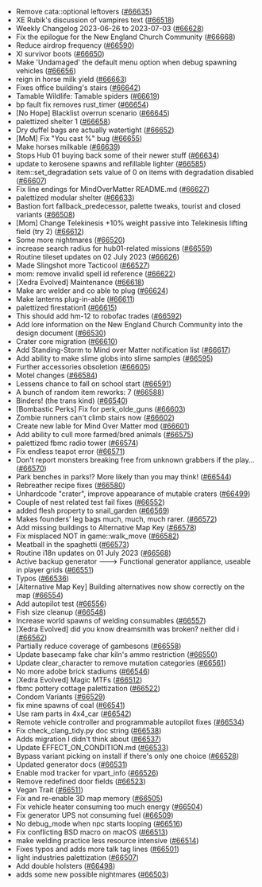 * Remove cata::optional leftovers ([#66635](https://github.com/CleverRaven/Cataclysm-DDA/pull/66635))
* XE Rubik's discussion of vampires text ([#66518](https://github.com/CleverRaven/Cataclysm-DDA/pull/66518))
* Weekly Changelog 2023-06-26 to 2023-07-03 ([#66628](https://github.com/CleverRaven/Cataclysm-DDA/pull/66628))
* Fix the epilogue for the New England Church Community ([#66668](https://github.com/CleverRaven/Cataclysm-DDA/pull/66668))
* Reduce airdrop frequency ([#66590](https://github.com/CleverRaven/Cataclysm-DDA/pull/66590))
* Xl survivor boots ([#66650](https://github.com/CleverRaven/Cataclysm-DDA/pull/66650))
* Make 'Undamaged' the default menu option when debug spawning vehicles ([#66656](https://github.com/CleverRaven/Cataclysm-DDA/pull/66656))
* reign in horse milk yield ([#66663](https://github.com/CleverRaven/Cataclysm-DDA/pull/66663))
* Fixes office building's stairs ([#66642](https://github.com/CleverRaven/Cataclysm-DDA/pull/66642))
* Tamable Wildlife: Tamable spiders ([#66619](https://github.com/CleverRaven/Cataclysm-DDA/pull/66619))
* bp fault fix removes rust_timer ([#66654](https://github.com/CleverRaven/Cataclysm-DDA/pull/66654))
* [No Hope] Blacklist overrun scenario ([#66645](https://github.com/CleverRaven/Cataclysm-DDA/pull/66645))
* palettized shelter 1 ([#66658](https://github.com/CleverRaven/Cataclysm-DDA/pull/66658))
* Dry duffel bags are actually watertight ([#66652](https://github.com/CleverRaven/Cataclysm-DDA/pull/66652))
* [MoM] Fix "You cast %" bug ([#66655](https://github.com/CleverRaven/Cataclysm-DDA/pull/66655))
* Make horses milkable ([#66639](https://github.com/CleverRaven/Cataclysm-DDA/pull/66639))
* Stops Hub 01 buying back some of their newer stuff ([#66634](https://github.com/CleverRaven/Cataclysm-DDA/pull/66634))
* update to kerosene spawns and refillable lighter ([#66585](https://github.com/CleverRaven/Cataclysm-DDA/pull/66585))
* item::set_degradation sets value of 0 on items with degradation disabled ([#66607](https://github.com/CleverRaven/Cataclysm-DDA/pull/66607))
* Fix line endings for MindOverMatter README.md ([#66627](https://github.com/CleverRaven/Cataclysm-DDA/pull/66627))
* palettized modular shelter ([#66633](https://github.com/CleverRaven/Cataclysm-DDA/pull/66633))
* Bastion fort fallback_predecessor, palette tweaks, tourist and closed variants ([#66508](https://github.com/CleverRaven/Cataclysm-DDA/pull/66508))
* [Mom] Change Telekinesis +10% weight passive into Telekinesis lifting field (try 2) ([#66612](https://github.com/CleverRaven/Cataclysm-DDA/pull/66612))
* Some more nightmares ([#66520](https://github.com/CleverRaven/Cataclysm-DDA/pull/66520))
* increase search radius for hub01-related missions ([#66559](https://github.com/CleverRaven/Cataclysm-DDA/pull/66559))
* Routine tileset updates on 02 July 2023 ([#66626](https://github.com/CleverRaven/Cataclysm-DDA/pull/66626))
* Made Slingshot more Tacticool ([#66527](https://github.com/CleverRaven/Cataclysm-DDA/pull/66527))
* mom: remove invalid spell id reference ([#66622](https://github.com/CleverRaven/Cataclysm-DDA/pull/66622))
* [Xedra Evolved] Maintenance ([#66618](https://github.com/CleverRaven/Cataclysm-DDA/pull/66618))
* Make arc welder and co able to plug ([#66624](https://github.com/CleverRaven/Cataclysm-DDA/pull/66624))
* Make lanterns plug-in-able ([#66611](https://github.com/CleverRaven/Cataclysm-DDA/pull/66611))
* palettized firestation1 ([#66615](https://github.com/CleverRaven/Cataclysm-DDA/pull/66615))
* This should add hm-12 to robofac trades ([#66592](https://github.com/CleverRaven/Cataclysm-DDA/pull/66592))
* Add lore information on the New England Church Community into the design document ([#66530](https://github.com/CleverRaven/Cataclysm-DDA/pull/66530))
* Crater core migration ([#66610](https://github.com/CleverRaven/Cataclysm-DDA/pull/66610))
* Add Standing-Storm to Mind over Matter notification list ([#66617](https://github.com/CleverRaven/Cataclysm-DDA/pull/66617))
* Add ability to make slime globs into slime samples ([#66595](https://github.com/CleverRaven/Cataclysm-DDA/pull/66595))
* Further accessories obsoletion ([#66605](https://github.com/CleverRaven/Cataclysm-DDA/pull/66605))
* Motel changes ([#66584](https://github.com/CleverRaven/Cataclysm-DDA/pull/66584))
* Lessens chance to fall on school start ([#66591](https://github.com/CleverRaven/Cataclysm-DDA/pull/66591))
* A bunch of random item reworks: 7 ([#66588](https://github.com/CleverRaven/Cataclysm-DDA/pull/66588))
* Binders! (the trans kind) ([#66540](https://github.com/CleverRaven/Cataclysm-DDA/pull/66540))
* [Bombastic Perks] Fix for perk_olde_guns ([#66603](https://github.com/CleverRaven/Cataclysm-DDA/pull/66603))
* Zombie runners can't climb stairs now ([#66602](https://github.com/CleverRaven/Cataclysm-DDA/pull/66602))
* Create new lable for Mind Over Matter mod ([#66601](https://github.com/CleverRaven/Cataclysm-DDA/pull/66601))
* Add ability to cull more farmed/bred animals ([#66575](https://github.com/CleverRaven/Cataclysm-DDA/pull/66575))
* palettized fbmc radio tower ([#66574](https://github.com/CleverRaven/Cataclysm-DDA/pull/66574))
* Fix endless teapot error ([#66571](https://github.com/CleverRaven/Cataclysm-DDA/pull/66571))
* Don't report monsters breaking free from unknown grabbers if the play… ([#66570](https://github.com/CleverRaven/Cataclysm-DDA/pull/66570))
* Park benches in parks!? More likely than you may think! ([#66544](https://github.com/CleverRaven/Cataclysm-DDA/pull/66544))
* Rebreather recipe fixes ([#66580](https://github.com/CleverRaven/Cataclysm-DDA/pull/66580))
* Unhardcode "crater", improve appearance of mutable craters ([#66499](https://github.com/CleverRaven/Cataclysm-DDA/pull/66499))
* Couple of nest related test fail fixes ([#66552](https://github.com/CleverRaven/Cataclysm-DDA/pull/66552))
* added flesh property to snail_garden ([#66569](https://github.com/CleverRaven/Cataclysm-DDA/pull/66569))
* Makes founders’ leg bags much, much, much rarer. ([#66572](https://github.com/CleverRaven/Cataclysm-DDA/pull/66572))
* Add missing buildings to Alternative Map Key ([#66578](https://github.com/CleverRaven/Cataclysm-DDA/pull/66578))
* Fix misplaced NOT in game::walk_move ([#66582](https://github.com/CleverRaven/Cataclysm-DDA/pull/66582))
* Meatball in the spaghetti ([#66573](https://github.com/CleverRaven/Cataclysm-DDA/pull/66573))
* Routine i18n updates on 01 July 2023 ([#66568](https://github.com/CleverRaven/Cataclysm-DDA/pull/66568))
* Active backup generator ---> Functional generator appliance, useable in player grids ([#66551](https://github.com/CleverRaven/Cataclysm-DDA/pull/66551))
* Typos ([#66536](https://github.com/CleverRaven/Cataclysm-DDA/pull/66536))
* [Alternative Map Key] Building alternatives now show correctly on the map ([#66554](https://github.com/CleverRaven/Cataclysm-DDA/pull/66554))
* Add autopilot test ([#66556](https://github.com/CleverRaven/Cataclysm-DDA/pull/66556))
* Fish size cleanup ([#66548](https://github.com/CleverRaven/Cataclysm-DDA/pull/66548))
* Increase world spawns of welding consumables ([#66557](https://github.com/CleverRaven/Cataclysm-DDA/pull/66557))
* [Xedra Evolved] did you know dreamsmith was broken? neither did i ([#66562](https://github.com/CleverRaven/Cataclysm-DDA/pull/66562))
* Partially reduce coverage of gambesons ([#66558](https://github.com/CleverRaven/Cataclysm-DDA/pull/66558))
* Update basecamp fake char kiln's ammo restriction ([#66550](https://github.com/CleverRaven/Cataclysm-DDA/pull/66550))
* Update clear_character to remove mutation categories ([#66561](https://github.com/CleverRaven/Cataclysm-DDA/pull/66561))
* No more adobe brick stadiums ([#66546](https://github.com/CleverRaven/Cataclysm-DDA/pull/66546))
* [Xedra Evolved] Magic MTFs ([#66512](https://github.com/CleverRaven/Cataclysm-DDA/pull/66512))
* fbmc pottery cottage palettization ([#66522](https://github.com/CleverRaven/Cataclysm-DDA/pull/66522))
* Condom Variants ([#66529](https://github.com/CleverRaven/Cataclysm-DDA/pull/66529))
* fix mine spawns of coal ([#66541](https://github.com/CleverRaven/Cataclysm-DDA/pull/66541))
* Use ram parts in 4x4_car ([#66542](https://github.com/CleverRaven/Cataclysm-DDA/pull/66542))
* Remote vehicle controller and programmable autopilot fixes ([#66534](https://github.com/CleverRaven/Cataclysm-DDA/pull/66534))
* Fix check_clang_tidy.py doc string ([#66538](https://github.com/CleverRaven/Cataclysm-DDA/pull/66538))
* Adds migration I didn't think about ([#66537](https://github.com/CleverRaven/Cataclysm-DDA/pull/66537))
* Update EFFECT_ON_CONDITION.md ([#66533](https://github.com/CleverRaven/Cataclysm-DDA/pull/66533))
* Bypass variant picking on install if there's only one choice ([#66528](https://github.com/CleverRaven/Cataclysm-DDA/pull/66528))
* Updated generator docs ([#66531](https://github.com/CleverRaven/Cataclysm-DDA/pull/66531))
* Enable mod tracker for vpart_info ([#66526](https://github.com/CleverRaven/Cataclysm-DDA/pull/66526))
* Remove redefined door fields ([#66523](https://github.com/CleverRaven/Cataclysm-DDA/pull/66523))
* Vegan Trait ([#66511](https://github.com/CleverRaven/Cataclysm-DDA/pull/66511))
* Fix and re-enable 3D map memory ([#66505](https://github.com/CleverRaven/Cataclysm-DDA/pull/66505))
* Fix vehicle heater consuming too much energy ([#66504](https://github.com/CleverRaven/Cataclysm-DDA/pull/66504))
* Fix generator UPS not consuming fuel ([#66509](https://github.com/CleverRaven/Cataclysm-DDA/pull/66509))
* No debug_mode when npc starts looping ([#66516](https://github.com/CleverRaven/Cataclysm-DDA/pull/66516))
* Fix conflicting BSD macro on macOS ([#66513](https://github.com/CleverRaven/Cataclysm-DDA/pull/66513))
* make welding practice less resource intensive ([#66514](https://github.com/CleverRaven/Cataclysm-DDA/pull/66514))
* Fixes typos and adds more talk tag lines ([#66501](https://github.com/CleverRaven/Cataclysm-DDA/pull/66501))
* light industries palettization ([#66507](https://github.com/CleverRaven/Cataclysm-DDA/pull/66507))
* Add double holsters ([#66498](https://github.com/CleverRaven/Cataclysm-DDA/pull/66498))
* adds some new possible nightmares ([#66503](https://github.com/CleverRaven/Cataclysm-DDA/pull/66503))
